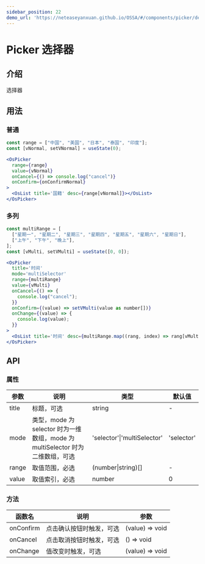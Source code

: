 ```yaml
---
sidebar_position: 22
demo_url: 'https://neteaseyanxuan.github.io/OSSA/#/components/picker/demo/index'
---
```


# Picker 选择器

## 介绍
选择器

## 用法
### 普通
```jsx
const range = ["中国", "美国", "日本", "泰国", "印度"];
const [vNormal, setVNormal] = useState(0);

<OsPicker
  range={range}
  value={vNormal}
  onCancel={() => console.log("cancel")}
  onConfirm={onConfirmNormal}
>
  <OsList title='国籍' desc={range[vNormal]}></OsList>
</OsPicker>
```

### 多列
```jsx
const multiRange = [
  ["星期一", "星期二", "星期三", "星期四", "星期五", "星期六", "星期日"],
  ["上午", "下午", "晚上"],
];
const [vMulti, setVMulti] = useState([0, 0]);

<OsPicker
  title='时间'
  mode='multiSelector'
  range={multiRange}
  value={vMulti}
  onCancel={() => {
    console.log("cancel");
  }}
  onConfirm={(value) => setVMulti(value as number[])}
  onChange={(value) => {
    console.log(value);
  }}
>
  <OsList title='时间' desc={multiRange.map((rang, index) => rang[vMulti[index]]).join(',')}></OsList>
</OsPicker>
```



## API
### 属性
|参数|说明|类型|默认值|
|------|------|------|------|
|title|标题，可选|string|-|
|mode|类型，mode 为 selector 时为一维数组，mode 为 multiSelector 时为二维数组，可选|'selector'\|'multiSelector'|'selector'|
|range|取值范围，必选|(number\|string)[]|-|
|value|取值索引，必选|number|0|


### 方法
|函数名|说明|参数|
|------|------|------|
|onConfirm|点击确认按钮时触发，可选|(value) => void|
|onCancel|点击取消按钮时触发，可选|() => void|
|onChange|值改变时触发，可选|(value) => void|

